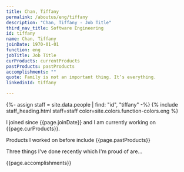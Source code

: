 ```yaml
---
title: Chan, Tiffany
permalink: /aboutus/eng/tiffany
description: "Chan, Tiffany - Job Title"
third_nav_title: Software Engineering
id: tiffany
name: Chan, Tiffany
joinDate: 1970-01-01
function: eng
jobTitle: Job Title
curProducts: currentProducts
pastProducts: pastProducts
accomplishments: ""
quote: Family is not an important thing. It’s everything.
linkedinId: tiffany

---
```


{%- assign staff = site.data.people | find: "id", "tiffany" -%}
{% include staff_heading.html staff=staff color=site.colors.function-colors.eng %}

<p>I joined since {{page.joinDate}} and I am currently working on {{page.curProducts}}.</p>

<p>Products I worked on before include {{page.pastProducts}}</p>

<p>Three things I've done recently which I'm proud of are...</p>
{{page.accomplishments}}
